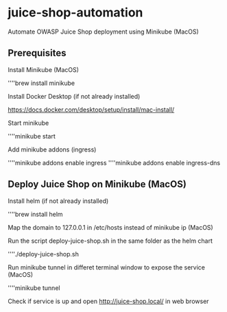 # juice-shop-automation
Automate OWASP Juice Shop deployment using Minikube (MacOS)

## Prerequisites

Install Minikube (MacOS)

''''brew install minikube

Install Docker Desktop (if not already installed)

https://docs.docker.com/desktop/setup/install/mac-install/

Start minikube

''''minikube start

Add minikube addons (ingress)

''''minikube addons enable ingress
''''minikube addons enable ingress-dns

## Deploy Juice Shop on Minikube (MacOS)

Install helm (if not already installed)

''''brew install helm

Map the domain to 127.0.0.1 in /etc/hosts instead of minikube ip (MacOS)

Run the script deploy-juice-shop.sh in the same folder as the helm chart

''''./deploy-juice-shop.sh

Run minikube tunnel in differet terminal window to expose the service (MacOS)

''''minikube tunnel

Check if service is up and open http://juice-shop.local/ in web browser



